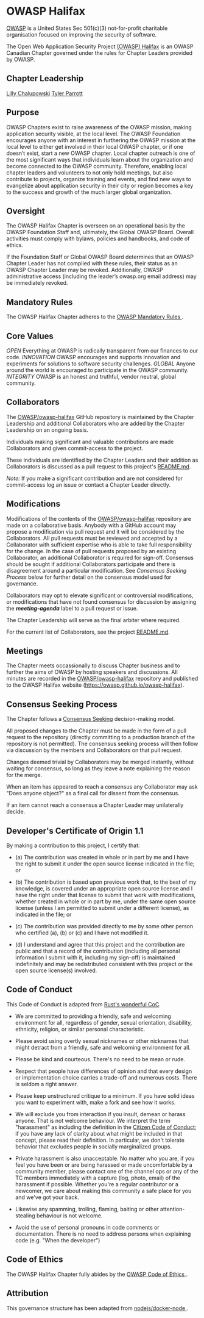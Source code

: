# OWASP Halifax

[OWASP](https://www.owasp.org) is a United States Sec 501(c)(3) not-for-profit charitable
organisation focused on improving the security of software.

The Open Web Application Security Project [(OWASP) Halifax](https://owasp.github.io/owasp-halifax) is an OWASP Canadian Chapter
governed under the rules for Chapter Leaders provided by OWASP.

## Chapter Leadership

[Lilly Chalupowski](https://lillypad.github.io/)
[Tyler Parrott](mailto:tyler.parrott@owasp.org)

## Purpose
OWASP Chapters exist to raise awareness of the OWASP mission, making application security
visible, at the local level. The OWASP Foundation encourages anyone with an interest in
furthering the OWASP mission at the local level to either get involved in their local
OWASP chapter, or if one doesn’t exist, start a new OWASP chapter. Local chapter outreach
is one of the most significant ways that individuals learn about the organization and
become connected to the OWASP community. Therefore, enabling local chapter leaders and
volunteers to not only hold meetings, but also contribute to projects, organize training
and events, and find new ways to evangelize about application security in their city or
region becomes a key to the success and growth of the much larger global organization.

## Oversight
The OWASP Halifax Chapter is overseen on an operational basis by the OWASP Foundation Staff
and, ultimately, the Global OWASP Board. Overall activities must comply with bylaws, policies
and handbooks, and code of ethics.

If the Foundation Staff or Global OWASP Board determines that an OWASP Chapter Leader has not
complied with these rules, their status as an OWASP Chapter Leader may be revoked. Additionally,
OWASP administrative access (including the leader’s owasp.org email address) may be immediately revoked.

## Mandatory Rules

The OWASP Halifax Chapter adheres to the [OWASP Mandatory Rules
](https://www.owasp.org/index.php/Chapter_Handbook/Chapter_2:_Mandatory_Chapter_Rules).

## Core Values

*OPEN* Everything at OWASP is radically transparent from our finances to our code.
*INNOVATION* OWASP encourages and supports innovation and experiments for solutions to software security challenges.
*GLOBAL* Anyone around the world is encouraged to participate in the OWASP community.
*INTEGRITY* OWASP is an honest and truthful, vendor neutral, global community.

## Collaborators

The [OWASP/owasp-halifax](https://github.com/OWASP/owasp-halifax) GitHub
repository is maintained by the Chapter Leadership and additional Collaborators who
are added by the Chapter Leadership on an ongoing basis.

Individuals making significant and valuable contributions are made
Collaborators and given commit-access to the project.

These individuals are identified by the Chapter Leaders and their addition as
Collaborators is discussed as a pull request to this project's
[README.md](./README.md#people).

_Note:_ If you make a significant contribution and are not considered
for commit-access log an issue or contact a Chapter Leader directly.

## Modifications
Modifications of the contents of the
[OWASP/owasp-halifax](https://github.com/OWASP/owasp-halifax) repository
are made on a collaborative basis.  Anybody with a GitHub account may
propose a modification via pull request and it will be considered by
the Collaborators.  All pull requests must be reviewed and
accepted by a Collaborator with sufficient expertise who is able to
take full responsibility for the change.  In the case of pull requests
proposed by an existing Collaborator, an additional Collaborator is
required for sign-off.  Consensus should be sought if additional
Collaborators participate and there is disagreement around a
particular modification.  See _Consensus Seeking Process_ below for
further detail on the consensus model used for governance.

Collaborators may opt to elevate significant or controversial
modifications, or modifications that have not found consensus for
discussion by assigning the ***meeting-agenda*** label to a pull
request or issue.

The Chapter Leadership will serve as the final
arbiter where required.

For the current list of Collaborators, see the project
[README.md](./README.md#people).

## Meetings

The Chapter meets occassionally to discuss Chapter business and to further
the aims of OWASP by hosting speakers and discussions.  All minutes
are recorded in the
[OWASP/owasp-halifax](https://github.com/OWASP/owasp-halifax) repository
and published to the OWASP Halifax website (https://owasp.github.io/owasp-halifax).

## Consensus Seeking Process

The Chapter follows a [Consensus
Seeking](http://en.wikipedia.org/wiki/Consensus-seeking_decision-making)
decision-making model.

All proposed changes to the Chapter must be made in the form of a pull
request to the repository (directly committing to a production branch
of the repository is not permitted).  The consensus seeking process
will then follow via discussion by the members and Collaborators on that pull
request.

Changes deemed trivial by Collaborators may be merged instantly, without
waiting for consensus, so long as they leave a note explaining the reason
for the merge.

When an item has appeared to reach a consensus any Collaborator
may ask "Does anyone object?" as a final call for dissent from the
consensus.

If an item cannot reach a consensus a Chapter Leader may unilaterally
decide.

<a id="developers-certificate-of-origin"></a>
## Developer's Certificate of Origin 1.1

By making a contribution to this project, I certify that:

* (a) The contribution was created in whole or in part by me and I
  have the right to submit it under the open source license
  indicated in the file; or

* (b) The contribution is based upon previous work that, to the best
  of my knowledge, is covered under an appropriate open source
  license and I have the right under that license to submit that
  work with modifications, whether created in whole or in part
  by me, under the same open source license (unless I am
  permitted to submit under a different license), as indicated
  in the file; or

* (c) The contribution was provided directly to me by some other
  person who certified (a), (b) or (c) and I have not modified
  it.

* (d) I understand and agree that this project and the contribution
  are public and that a record of the contribution (including all
  personal information I submit with it, including my sign-off) is
  maintained indefinitely and may be redistributed consistent with
  this project or the open source license(s) involved.

## Code of Conduct

This Code of Conduct is adapted from [Rust's wonderful
CoC](https://github.com/rust-lang/rust/wiki/Note-development-policy#conduct).

* We are committed to providing a friendly, safe and welcoming
  environment for all, regardless of gender, sexual orientation,
  disability, ethnicity, religion, or similar personal characteristic.

* Please avoid using overtly sexual nicknames or other nicknames that
  might detract from a friendly, safe and welcoming environment for
  all.

* Please be kind and courteous.  There's no need to be mean or rude.
* Respect that people have differences of opinion and that every
  design or implementation choice carries a trade-off and numerous
  costs.  There is seldom a right answer.

* Please keep unstructured critique to a minimum.  If you have solid
  ideas you want to experiment with, make a fork and see how it works.

* We will exclude you from interaction if you insult, demean or harass
  anyone.  That is not welcome behaviour.  We interpret the term
  "harassment" as including the definition in the [Citizen Code of
  Conduct](http://citizencodeofconduct.org/); if you have any lack of
  clarity about what might be included in that concept, please read
  their definition.  In particular, we don't tolerate behavior that
  excludes people in socially marginalized groups.

* Private harassment is also unacceptable.  No matter who you are, if
  you feel you have been or are being harassed or made uncomfortable
  by a community member, please contact one of the channel ops or any
  of the TC members immediately with a capture (log, photo, email) of
  the harassment if possible.  Whether you're a regular contributor or
  a newcomer, we care about making this community a safe place for you
  and we've got your back.

* Likewise any spamming, trolling, flaming, baiting or other
  attention-stealing behaviour is not welcome.

* Avoid the use of personal pronouns in code comments or
  documentation.  There is no need to address persons when explaining
  code (e.g. "When the developer")

## Code of Ethics

The OWASP Halifax Chapter fully abides by the [OWASP Code of Ethics
](https://www.owasp.org/index.php/About_The_Open_Web_Application_Security_Project#Code_of_Ethics).

## Attribution

This governance structure has been adapted from [nodejs/docker-node
](https://github.com/nodejs/docker-node/blob/master/GOVERNANCE.md).
